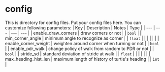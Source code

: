 # config

This is directory for config files.
Put your config files here.
You can customize following parameters:
| Key                  | Description                                     | Notes | Type          |
| ---                  | ---                                             | ---   | ---           |
| enable_draw_corners  | draw corners or not                             |       | `bool`        |
| min_corner_angle     | minimum angle to recognize as corner            |       | `float`       |
|                      |                                                 |       |               |
| enable_corner_weight | weighten around corner when turning or not      |       | `bool`        |
| enable_pdr_walk      | change policy of walk from random to PDR or not |       | `bool`        |
| stride_sd            | standard deviation of stride at walk            |       | `float`       |
|                      |                                                 |       |               |
| max_heading_hist_len | maximum length of history of turtle's heading   |       | `int`         |
